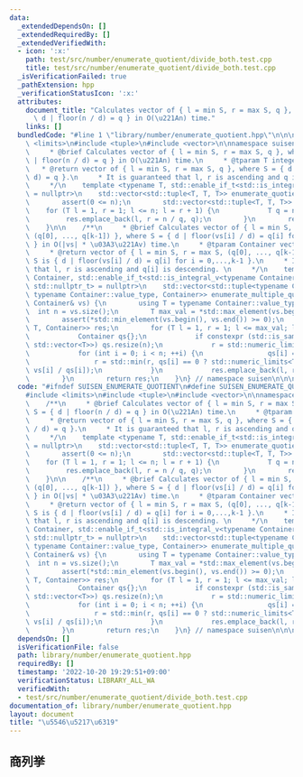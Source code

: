 ```yaml
---
data:
  _extendedDependsOn: []
  _extendedRequiredBy: []
  _extendedVerifiedWith:
  - icon: ':x:'
    path: test/src/number/enumerate_quotient/divide_both.test.cpp
    title: test/src/number/enumerate_quotient/divide_both.test.cpp
  _isVerificationFailed: true
  _pathExtension: hpp
  _verificationStatusIcon: ':x:'
  attributes:
    document_title: "Calculates vector of { l = min S, r = max S, q }, where S = {\
      \ d | floor(n / d) = q } in O(\u221An) time."
    links: []
  bundledCode: "#line 1 \"library/number/enumerate_quotient.hpp\"\n\n\n\n#include\
    \ <limits>\n#include <tuple>\n#include <vector>\n\nnamespace suisen {\n    /**\n\
    \     * @brief Calculates vector of { l = min S, r = max S, q }, where S = { d\
    \ | floor(n / d) = q } in O(\u221An) time.\n     * @tparam T integer type\n  \
    \   * @return vector of { l = min S, r = max S, q }, where S = { d | floor(n /\
    \ d) = q }.\n     * It is guaranteed that l, r is ascending and q is descending.\n\
    \     */\n    template <typename T, std::enable_if_t<std::is_integral_v<T>, std::nullptr_t>\
    \ = nullptr>\n    std::vector<std::tuple<T, T, T>> enumerate_quotients(T n) {\n\
    \        assert(0 <= n);\n        std::vector<std::tuple<T, T, T>> res;\n    \
    \    for (T l = 1, r = 1; l <= n; l = r + 1) {\n            T q = n / l;\n   \
    \         res.emplace_back(l, r = n / q, q);\n        }\n        return res;\n\
    \    }\n\n    /**\n     * @brief Calculates vector of { l = min S, r = max S,\
    \ (q[0], ..., q[k-1]) }, where S = { d | floor(vs[i] / d) = q[i] for i = 0,...,k-1\
    \ } in O(|vs| * \u03A3\u221Av) time.\n     * @tparam Container vector or array\n\
    \     * @return vector of { l = min S, r = max S, (q[0], ..., q[k-1]) }, where\
    \ S is { d | floor(vs[i] / d) = q[i] for i = 0,...,k-1 }.\n     * It is guaranteed\
    \ that l, r is ascending and q[i] is descending. \n     */\n    template <typename\
    \ Container, std::enable_if_t<std::is_integral_v<typename Container::value_type>,\
    \ std::nullptr_t> = nullptr>\n    std::vector<std::tuple<typename Container::value_type,\
    \ typename Container::value_type, Container>> enumerate_multiple_quotients(const\
    \ Container& vs) {\n        using T = typename Container::value_type;\n      \
    \  int n = vs.size();\n        T max_val = *std::max_element(vs.begin(), vs.end());\n\
    \        assert(*std::min_element(vs.begin(), vs.end()) >= 0);\n        std::vector<std::tuple<T,\
    \ T, Container>> res;\n        for (T l = 1, r = 1; l <= max_val; l = r + 1) {\n\
    \            Container qs{};\n            if constexpr (std::is_same_v<Container,\
    \ std::vector<T>>) qs.resize(n);\n            r = std::numeric_limits<T>::max();\n\
    \            for (int i = 0; i < n; ++i) {\n                qs[i] = vs[i] / l;\n\
    \                r = std::min(r, qs[i] == 0 ? std::numeric_limits<T>::max() :\
    \ vs[i] / qs[i]);\n            }\n            res.emplace_back(l, r, std::move(qs));\n\
    \        }\n        return res;\n    }\n} // namespace suisen\n\n\n\n"
  code: "#ifndef SUISEN_ENUMERATE_QUOTIENT\n#define SUISEN_ENUMERATE_QUOTIENT\n\n\
    #include <limits>\n#include <tuple>\n#include <vector>\n\nnamespace suisen {\n\
    \    /**\n     * @brief Calculates vector of { l = min S, r = max S, q }, where\
    \ S = { d | floor(n / d) = q } in O(\u221An) time.\n     * @tparam T integer type\n\
    \     * @return vector of { l = min S, r = max S, q }, where S = { d | floor(n\
    \ / d) = q }.\n     * It is guaranteed that l, r is ascending and q is descending.\n\
    \     */\n    template <typename T, std::enable_if_t<std::is_integral_v<T>, std::nullptr_t>\
    \ = nullptr>\n    std::vector<std::tuple<T, T, T>> enumerate_quotients(T n) {\n\
    \        assert(0 <= n);\n        std::vector<std::tuple<T, T, T>> res;\n    \
    \    for (T l = 1, r = 1; l <= n; l = r + 1) {\n            T q = n / l;\n   \
    \         res.emplace_back(l, r = n / q, q);\n        }\n        return res;\n\
    \    }\n\n    /**\n     * @brief Calculates vector of { l = min S, r = max S,\
    \ (q[0], ..., q[k-1]) }, where S = { d | floor(vs[i] / d) = q[i] for i = 0,...,k-1\
    \ } in O(|vs| * \u03A3\u221Av) time.\n     * @tparam Container vector or array\n\
    \     * @return vector of { l = min S, r = max S, (q[0], ..., q[k-1]) }, where\
    \ S is { d | floor(vs[i] / d) = q[i] for i = 0,...,k-1 }.\n     * It is guaranteed\
    \ that l, r is ascending and q[i] is descending. \n     */\n    template <typename\
    \ Container, std::enable_if_t<std::is_integral_v<typename Container::value_type>,\
    \ std::nullptr_t> = nullptr>\n    std::vector<std::tuple<typename Container::value_type,\
    \ typename Container::value_type, Container>> enumerate_multiple_quotients(const\
    \ Container& vs) {\n        using T = typename Container::value_type;\n      \
    \  int n = vs.size();\n        T max_val = *std::max_element(vs.begin(), vs.end());\n\
    \        assert(*std::min_element(vs.begin(), vs.end()) >= 0);\n        std::vector<std::tuple<T,\
    \ T, Container>> res;\n        for (T l = 1, r = 1; l <= max_val; l = r + 1) {\n\
    \            Container qs{};\n            if constexpr (std::is_same_v<Container,\
    \ std::vector<T>>) qs.resize(n);\n            r = std::numeric_limits<T>::max();\n\
    \            for (int i = 0; i < n; ++i) {\n                qs[i] = vs[i] / l;\n\
    \                r = std::min(r, qs[i] == 0 ? std::numeric_limits<T>::max() :\
    \ vs[i] / qs[i]);\n            }\n            res.emplace_back(l, r, std::move(qs));\n\
    \        }\n        return res;\n    }\n} // namespace suisen\n\n\n#endif // SUISEN_ENUMERATE_QUOTIENT\n"
  dependsOn: []
  isVerificationFile: false
  path: library/number/enumerate_quotient.hpp
  requiredBy: []
  timestamp: '2022-10-20 19:29:51+09:00'
  verificationStatus: LIBRARY_ALL_WA
  verifiedWith:
  - test/src/number/enumerate_quotient/divide_both.test.cpp
documentation_of: library/number/enumerate_quotient.hpp
layout: document
title: "\u5546\u5217\u6319"
---
```

## 商列挙
